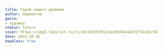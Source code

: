 ```yaml
---
title: Герой нашего времени
author: Лермонтов
genre:
- художка
status: future
cover: https://img3.labirint.ru/rc/a9c4323579121dcd5b94c44ef2714262/363x561q80/books50/497137/cover.jpg?1612693550
date: 2023-10-26
headless: true
---
```


